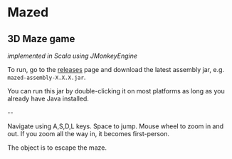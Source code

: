 # Mazed
## 3D Maze game
_implemented in Scala using JMonkeyEngine_

To run, go to the [releases](https://github.com/ezoerner/mazed/releases) page and download the latest
assembly jar, e.g. `mazed-assembly-X.X.X.jar`.

You can run this jar by double-clicking it on most platforms as long as you already have Java installed.


--

Navigate using A,S,D,L keys.
Space to jump.
Mouse wheel to zoom in and out. If you zoom all the way in, it becomes first-person.

The object is to escape the maze.
